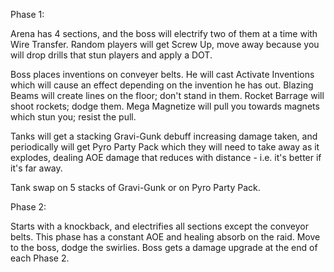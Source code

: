 Phase 1:

Arena has 4 sections, and the boss will electrify two of them at a time with Wire Transfer. Random players will get Screw Up, move away because you will drop drills that stun players and apply a DOT. 

Boss places inventions on conveyer belts. He will cast Activate Inventions which will cause an effect depending on the invention he has out. Blazing Beams will create lines on the floor; don't stand in them. Rocket Barrage will shoot rockets; dodge them. Mega Magnetize will pull you towards magnets which stun you; resist the pull.

Tanks will get a stacking Gravi-Gunk debuff increasing damage taken, and periodically will get Pyro Party Pack which they will need to take away as it explodes, dealing AOE damage that reduces with distance - i.e. it's better if it's far away.

Tank swap on 5 stacks of Gravi-Gunk or on Pyro Party Pack.

Phase 2:

Starts with a knockback, and electrifies all sections except the conveyor belts. This phase has a constant AOE and healing absorb on the raid. Move to the boss, dodge the swirlies. Boss gets a damage upgrade at the end of each Phase 2.
